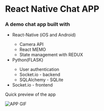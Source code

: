 <h1>React Native Chat APP</h1>

<h3>A demo chat app built with</h3>
<ul>
    <li>React-Native (iOS and Android)</li>
    <ul>
        <li>Camera API</li>
        <li>React MEMO</li>
        <li>State management with REDUX</li>
    </ul>
    <li>Python(FLASK)</li>
    <ul>
        <li>User authentication</li>
        <li>Socket.io - backend</li>
        <li>SQLAlchemy - SQLite</li>
    </ul>
    <li>Socket.io - frontend</li>
</ul>

<p>Quick preview of the app</p>

![APP GIF](readme_images/Rock.gif)
